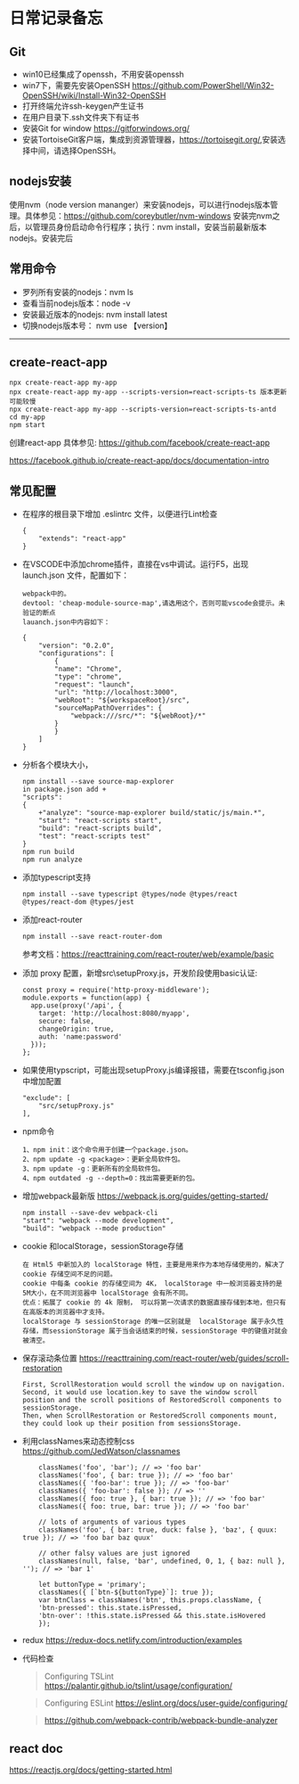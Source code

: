 # 日常记录备忘
## Git 
* win10已经集成了openssh，不用安装openssh
* win7下，需要先安装OpenSSH
<https://github.com/PowerShell/Win32-OpenSSH/wiki/Install-Win32-OpenSSH>
* 打开终端允许ssh-keygen产生证书
* 在用户目录下.ssh文件夹下有证书
* 安装Git for window <https://gitforwindows.org/>
* 安装TortoiseGit客户端，集成到资源管理器，<https://tortoisegit.org/>,安装选择中间，请选择OpenSSH。
## nodejs安装
使用nvm（node version  mananger）来安装nodejs，可以进行nodejs版本管理。具体参见：<https://github.com/coreybutler/nvm-windows>
安装完nvm之后，以管理员身份启动命令行程序；执行：nvm install，安装当前最新版本nodejs。安装完后

## 常用命令 
* 罗列所有安装的nodejs：nvm ls 
* 查看当前nodejs版本：node -v
* 安装最近版本的nodejs: nvm install latest
* 切换nodejs版本号： nvm use 【version】
-------
## create-react-app
```
npx create-react-app my-app
npx create-react-app my-app --scripts-version=react-scripts-ts 版本更新可能较慢
npx create-react-app my-app --scripts-version=react-scripts-ts-antd
cd my-app
npm start
```
创建react-app 具体参见: 
<https://github.com/facebook/create-react-app> 

<https://facebook.github.io/create-react-app/docs/documentation-intro>
## 常见配置
* 在程序的根目录下增加 .eslintrc 文件，以便进行Lint检查
    ```
    {
        "extends": "react-app"
    }
    ```
* 在VSCODE中添加chrome插件，直接在vs中调试。运行F5，出现 launch.json 文件，配置如下：
    ```
    webpack中的。
    devtool: 'cheap-module-source-map',请选用这个，否则可能vscode会提示。未验证的断点
    lauanch.json中内容如下：

    {
        "version": "0.2.0",
        "configurations": [
            {
            "name": "Chrome",
            "type": "chrome",
            "request": "launch",
            "url": "http://localhost:3000",
            "webRoot": "${workspaceRoot}/src",
            "sourceMapPathOverrides": {
                "webpack:///src/*": "${webRoot}/*"
            }
            }
        ]
    }
    ```
* 分析各个模块大小，
    ```
    npm install --save source-map-explorer
    in package.json add +
    "scripts": 
    {
        +"analyze": "source-map-explorer build/static/js/main.*",
        "start": "react-scripts start",
        "build": "react-scripts build",
        "test": "react-scripts test"
    }
    npm run build
    npm run analyze
    ```
* 添加typescript支持
    ```
    npm install --save typescript @types/node @types/react @types/react-dom @types/jest
    ```
* 添加react-router
    ```
    npm install --save react-router-dom
    ```
    参考文档：<https://reacttraining.com/react-router/web/example/basic>
* 添加 proxy 配置，新增src\setupProxy.js，开发阶段使用basic认证:
    ```
    const proxy = require('http-proxy-middleware');
	module.exports = function(app) {
	  app.use(proxy('/api', { 
	    target: 'http://localhost:8080/myapp', 
	    secure: false,
	    changeOrigin: true,
	    auth: 'name:password' 
	  }));
	};
    ```
* 如果使用typscript，可能出现setupProxy.js编译报错，需要在tsconfig.json中增加配置
	```
	"exclude": [
	    "src/setupProxy.js"
	],
	```
* npm命令
    ```
    1、npm init：这个命令用于创建一个package.json。
    2、npm update -g <package>：更新全局软件包。
    3、npm update -g：更新所有的全局软件包。
    4、npm outdated -g --depth=0：找出需要更新的包。
    ```
* 增加webpack最新版 <https://webpack.js.org/guides/getting-started/>
    ```
    npm install --save-dev webpack-cli
    "start": "webpack --mode development",
    "build": "webpack --mode production"
    ```
* cookie 和localStorage，sessionStorage存储
	```
	在 Html5 中新加入的 localStorage 特性，主要是用来作为本地存储使用的，解决了 cookie 存储空间不足的问题。
	cookie 中每条 cookie 的存储空间为 4K， localStorage 中一般浏览器支持的是 5M大小，在不同浏览器中 localStorage 会有所不同。
	优点：拓展了 cookie 的 4k 限制， 可以将第一次请求的数据直接存储到本地，但只有在高版本的浏览器中才支持。
	localStorage 与 sessionStorage 的唯一区别就是  localStorage 属于永久性存储，而sessionStorage 属于当会话结束的时候，sessionStorage 中的键值对就会被清空。
	```
* 保存滚动条位置 <https://reacttraining.com/react-router/web/guides/scroll-restoration>
	```
	First, ScrollRestoration would scroll the window up on navigation. 
	Second, it would use location.key to save the window scroll position and the scroll positions of RestoredScroll components to sessionStorage. 
	Then, when ScrollRestoration or RestoredScroll components mount, they could look up their position from sessionsStorage.
	```
* 利用classNames来动态控制css <https://github.com/JedWatson/classnames>
    ```
        classNames('foo', 'bar'); // => 'foo bar'
        classNames('foo', { bar: true }); // => 'foo bar'
        classNames({ 'foo-bar': true }); // => 'foo-bar'
        classNames({ 'foo-bar': false }); // => ''
        classNames({ foo: true }, { bar: true }); // => 'foo bar'
        classNames({ foo: true, bar: true }); // => 'foo bar'

        // lots of arguments of various types
        classNames('foo', { bar: true, duck: false }, 'baz', { quux: true }); // => 'foo bar baz quux'

        // other falsy values are just ignored
        classNames(null, false, 'bar', undefined, 0, 1, { baz: null }, ''); // => 'bar 1'

        let buttonType = 'primary';
        classNames({ [`btn-${buttonType}`]: true });
        var btnClass = classNames('btn', this.props.className, {
        'btn-pressed': this.state.isPressed,
        'btn-over': !this.state.isPressed && this.state.isHovered
        });
    ```
* redux <https://redux-docs.netlify.com/introduction/examples>
* 代码检查 
    > Configuring TSLint <https://palantir.github.io/tslint/usage/configuration/>

    > Configuring ESLint <https://eslint.org/docs/user-guide/configuring/>

    > https://github.com/webpack-contrib/webpack-bundle-analyzer
## react doc
<https://reactjs.org/docs/getting-started.html>

